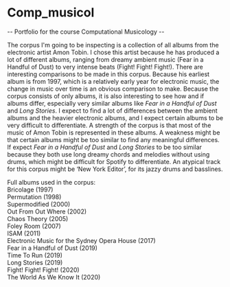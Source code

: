 # Comp_musicol
-- Portfolio for the course Computational Musicology --

The corpus I'm going to be inspecting is a collection of all albums from the electronic artist Amon Tobin. I chose this artist because he has produced a lot of different albums, ranging from dreamy ambient music (Fear in a Handful of Dust) to very intense beats (Fight! Fight! Fight!). There are interesting comparisons to be made in this corpus. Because his earliest album is from 1997, which is a relatively early year for electronic music, the change in music over time is an obvious comparison to make. Because the corpus consists of only albums, it is also interesting to see how and if albums differ, especially very similar albums like *Fear in a Handful of Dust* and  *Long Stories*. I expect to find a lot of differences between the ambient albums and the heavier electronic albums, and I expect certain albums to be very difficult to differentiate. A strength of the corpus is that most of the music of Amon Tobin is represented in these albums. A weakness might be that certain albums might be too similar to find any meaningful differences. If expect *Fear in a Handful of Dust* and  *Long Stories* to be too similar because they both use long dreamy chords and melodies without using drums, which might be difficult for Spotify to differentiate. An atypical track for this corpus might be ‘New York Editor’, for its jazzy drums and basslines.

Full albums used in the corpus:  
Bricolage (1997)  
Permutation (1998)  
Supermodified (2000)  
Out From Out Where (2002)  
Chaos Theory (2005)  
Foley Room (2007)  
ISAM (2011)  
Electronic Music for the Sydney Opera House (2017)  
Fear in a Handful of Dust (2019)  
Time To Run (2019)  
Long Stories (2019)  
Fight! Fight! Fight! (2020)  
The World As We Know It (2020) 